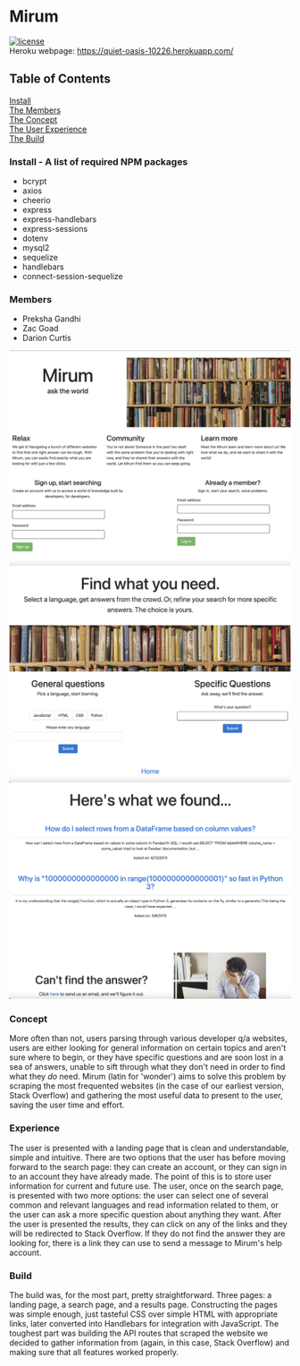 # Mirum
[![license](https://img.shields.io/github/license/DAVFoundation/captain-n3m0.svg?style=flat-square)](https://github.com/DAVFoundation/captain-n3m0/blob/master/LICENSE)<br />
Heroku webpage: https://quiet-oasis-10226.herokuapp.com/

## Table of Contents

[Install](#install)<br />
[The Members](#members)<br />
[The Concept](#concept)<br />
[The User Experience](#experience)<br />
[The Build](#build)<br />


### Install - A list of required NPM packages
- bcrypt
- axios
- cheerio
- express
- express-handlebars
- express-sessions
- dotenv
- mysql2
- sequelize
- handlebars
- connect-session-sequelize



### Members

- Preksha Gandhi
- Zac Goad
- Darion Curtis


![Alt text](assets/mirumlanding.png?raw=true "Optional Title")
![Alt text](assets/mirumsearch.png?raw=true "Optional Title")
![Alt text](assets/mirumresults.png?raw=true "Optional Title")





### Concept
  More often than not, users parsing through various developer q/a websites, users are either looking for general information on certain topics and aren't sure where to begin, or they have specific questions and are soon lost in a sea of answers, unable to sift through what they don't need in order to find what they *do* need.  Mirum (latin for 'wonder') aims to solve this problem by scraping the most frequented websites (in the case of our earliest version, Stack Overflow) and gathering the most useful data to present to the user, saving the user time and effort.





### Experience
  The user is presented with a landing page that is clean and understandable, simple and intuitive.  There are two options that the user has before moving forward to the search page: they can create an account, or they can sign in to an account they have already made.  The point of this is to store user information for current and future use.  The user, once on the search page, is presented with two more options: the user can select one of several common and relevant languages and read information related to them, or the user can ask a more specific question about anything they want.  After the user is presented the results, they can click on any of the links and they will be redirected to Stack Overflow.  If they do not find the answer they are looking for, there is a link they can use to send a message to Mirum's help account.






### Build
  The build was, for the most part, pretty straightforward.  Three pages: a landing page, a search page, and a results page.  Constructing the pages was simple enough, just tasteful CSS over simple HTML with appropriate links, later converted into Handlebars for integration with JavaScript.  The toughest part was building the API routes that scraped the website we decided to gather information from (again, in this case, Stack Overflow) and making sure that all features worked properly.
